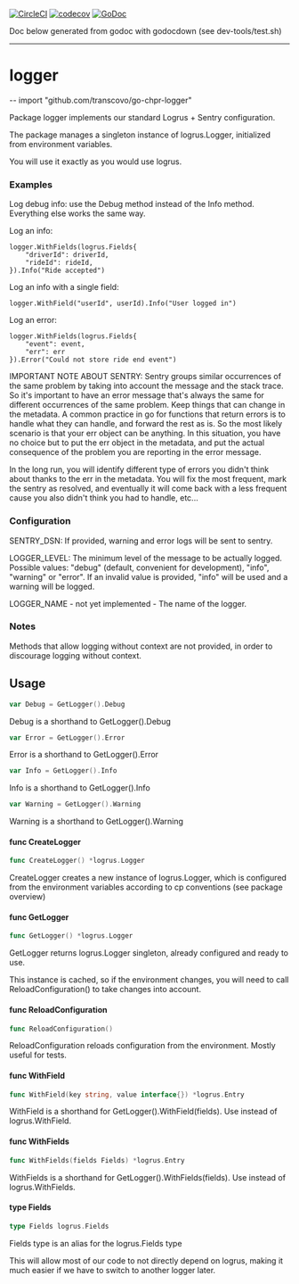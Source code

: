 [![CircleCI](https://circleci.com/gh/transcovo/go-chpr-logger.svg?style=shield)](https://circleci.com/gh/transcovo/go-chpr-logger)
[![codecov](https://codecov.io/gh/transcovo/go-chpr-logger/branch/master/graph/badge.svg)](https://codecov.io/gh/transcovo/go-chpr-logger)
[![GoDoc](https://godoc.org/github.com/transcovo/go-chpr-logger?status.svg)](https://godoc.org/github.com/transcovo/go-chpr-logger)

Doc below generated from godoc with godocdown (see dev-tools/test.sh)

--------------------
# logger
--
    import "github.com/transcovo/go-chpr-logger"

Package logger implements our standard Logrus + Sentry
configuration.

The package manages a singleton instance of logrus.Logger, initialized from
environment variables.

You will use it exactly as you would use logrus.


### Examples

Log debug info: use the Debug method instead of the Info method. Everything else
works the same way.

Log an info:

    logger.WithFields(logrus.Fields{
    	"driverId": driverId,
    	"rideId": rideId,
    }).Info("Ride accepted")

Log an info with a single field:

    logger.WithField("userId", userId).Info("User logged in")

Log an error:

    logger.WithFields(logrus.Fields{
    	"event": event,
    	"err": err
    }).Error("Could not store ride end event")

IMPORTANT NOTE ABOUT SENTRY: Sentry groups similar occurrences of the same
problem by taking into account the message and the stack trace. So it's
important to have an error message that's always the same for different
occurrences of the same problem. Keep things that can change in the metadata. A
common practice in go for functions that return errors is to handle what they
can handle, and forward the rest as is. So the most likely scenario is that your
err object can be anything. In this situation, you have no choice but to put the
err object in the metadata, and put the actual consequence of the problem you
are reporting in the error message.

In the long run, you will identify different type of errors you didn't think
about thanks to the err in the metadata. You will fix the most frequent, mark
the sentry as resolved, and eventually it will come back with a less frequent
cause you also didn't think you had to handle, etc...


### Configuration

SENTRY_DSN: If provided, warning and error logs will be sent to sentry.

LOGGER_LEVEL: The minimum level of the message to be actually logged. Possible
values: "debug" (default, convenient for development), "info", "warning" or
"error". If an invalid value is provided, "info" will be used and a warning will
be logged.

LOGGER_NAME - not yet implemented - The name of the logger.

### Notes

Methods that allow logging without context are not provided, in order to
discourage logging without context.

## Usage

```go
var Debug = GetLogger().Debug
```
Debug is a shorthand to GetLogger().Debug

```go
var Error = GetLogger().Error
```
Error is a shorthand to GetLogger().Error

```go
var Info = GetLogger().Info
```
Info is a shorthand to GetLogger().Info

```go
var Warning = GetLogger().Warning
```
Warning is a shorthand to GetLogger().Warning

#### func  CreateLogger

```go
func CreateLogger() *logrus.Logger
```
CreateLogger creates a new instance of logrus.Logger, which is configured from
the environment variables according to cp conventions (see package overview)

#### func  GetLogger

```go
func GetLogger() *logrus.Logger
```
GetLogger returns logrus.Logger singleton, already configured and ready to use.

This instance is cached, so if the environment changes, you will need to call
ReloadConfiguration() to take changes into account.

#### func  ReloadConfiguration

```go
func ReloadConfiguration()
```
ReloadConfiguration reloads configuration from the environment. Mostly useful
for tests.

#### func  WithField

```go
func WithField(key string, value interface{}) *logrus.Entry
```
WithField is a shorthand for GetLogger().WithField(fields). Use instead of
logrus.WithField.

#### func  WithFields

```go
func WithFields(fields Fields) *logrus.Entry
```
WithFields is a shorthand for GetLogger().WithFields(fields). Use instead of
logrus.WithFields.

#### type Fields

```go
type Fields logrus.Fields
```

Fields type is an alias for the logrus.Fields type

This will allow most of our code to not directly depend on logrus, making it
much easier if we have to switch to another logger later.
